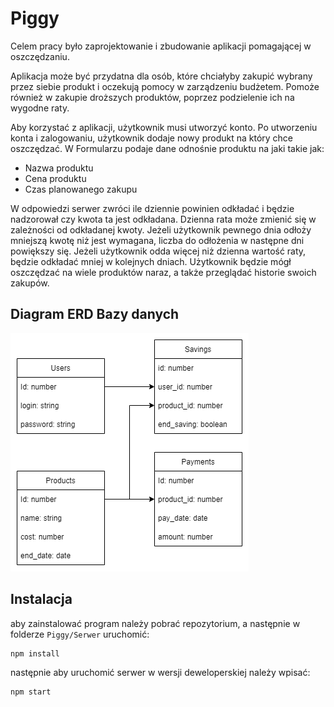 # Piggy

Celem pracy było zaprojektowanie i zbudowanie aplikacji pomagającej w oszczędzaniu.

Aplikacja może być przydatna dla osób, które chciałyby zakupić wybrany przez siebie produkt i oczekują pomocy w zarządzeniu budżetem. Pomoże również w zakupie droższych produktów, poprzez podzielenie ich na wygodne raty.

Aby korzystać z aplikacji, użytkownik musi utworzyć konto. Po utworzeniu konta i zalogowaniu, użytkownik dodaje nowy produkt na który chce oszczędzać. W Formularzu podaje dane odnośnie produktu na jaki takie jak:  

- Nazwa produktu
- Cena produktu
- Czas planowanego zakupu

W odpowiedzi serwer zwróci ile dziennie powinien odkładać i będzie nadzorował czy kwota ta jest odkładana. Dzienna rata może zmienić się w zależności od odkładanej kwoty. Jeżeli użytkownik pewnego dnia odłoży mniejszą kwotę niż jest wymagana, liczba do odłożenia w następne dni powiększy się. Jeżeli użytkownik odda więcej niż dzienna wartość raty, będzie odkładać mniej w kolejnych dniach. Użytkownik będzie mógł oszczędzać na wiele produktów naraz, a także przeglądać historie swoich zakupów.

## Diagram ERD Bazy danych

![Diagram ERD](./Diagram%20ERD.png)

## Instalacja

aby zainstalować program należy pobrać repozytorium, a następnie w folderze ``Piggy/Serwer`` uruchomić:

```
npm install
```

następnie aby uruchomić serwer w wersji deweloperskiej należy wpisać:

```
npm start
```
